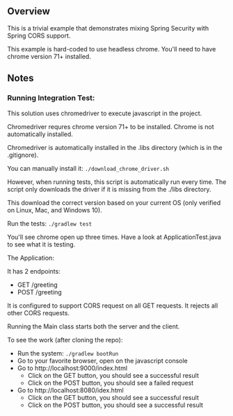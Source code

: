 ## Overview
This is a trivial example that demonstrates mixing Spring Security with Spring CORS support.

This example is hard-coded to use headless chrome. You'll need to have chrome version 71+ installed.

## Notes

### Running Integration Test:
This solution uses chromedriver to execute javascript in the project.

Chromedriver requres chrome version 71+ to be installed. Chrome is
not automatically installed.

Chromedriver is automatically installed in the .libs directory 
(which is in the .gitignore).

You can manually install it:
```./download_chrome_driver.sh```

However, when running tests, this script is automatically run every time.
The script only downloads the driver if it is missing from the ./libs 
directory.

This download the correct version based on your current OS (only 
verified on Linux, Mac, and Windows 10).

Run the tests:
```./gradlew test```

You'll see chrome open up three times. Have a look at ApplicationTest.java to see what it is testing.

The Application:

It has 2 endpoints:
* GET /greeting
* POST /greeting

It is configured to support CORS request on all GET requests. It rejects all other CORS requests.

Running the Main class starts both the server and the client.

To see the work (after cloning the repo):
* Run the system:
```./gradlew bootRun```
* Go to your favorite browser, open on the javascript console
* Go to http://localhost:9000/index.html
  * Click on the GET button, you should see a successful result
  * Click on the POST button, you should see a failed request
* Go to http://localhost:8080/idex.html
  * Click on the GET button, you should see a successful result
  * Click on the POST button, you should see a successful result

